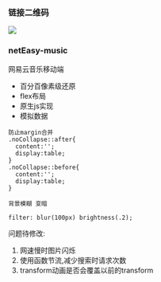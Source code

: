 ### 链接二维码
![](https://i.loli.net/2018/01/18/5a605e4728bb4.png)

### netEasy-music
网易云音乐移动端

- 百分百像素级还原
- flex布局
- 原生js实现
- 模拟数据

```
防止margin合并
.noCollapse::after{
  content:'';
  display:table;
}
.noCollapse::before{
  content:'';
  display:table;
}
```

```
背景模糊 变暗

filter: blur(100px) brightness(.2);
```


问题待修改:
1. 网速慢时图片闪烁
2. 使用函数节流,减少搜索时请求次数
3. transform动画是否会覆盖以前的transform

